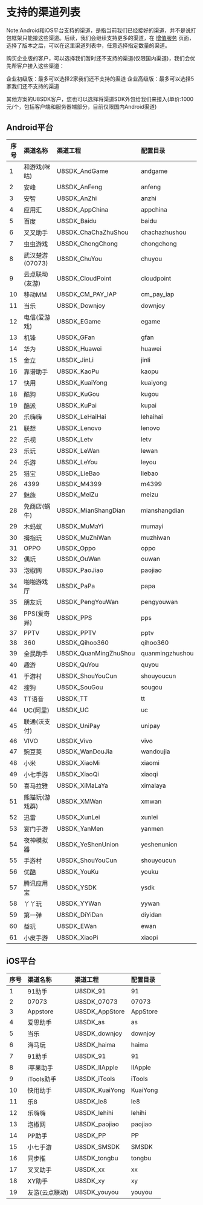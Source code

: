 支持的渠道列表
===========

Note:Android和iOS平台支持的渠道，是指当前我们已经接好的渠道，并不是说打包框架只能接这些渠道。后续，我们会继续支持更多的渠道，在 [增值服务](http://www.u8sdk.com/plus) 页面，选择了版本之后，可以在这里渠道列表中，任意选择指定数量的渠道。


购买企业版的客户，可以选择我们暂时还不支持的渠道(仅限国内渠道)，我们会优先帮客户接入这些渠道：

企业初级版：最多可以选择2家我们还不支持的渠道
企业高级版：最多可以选择5家我们还不支持的渠道

其他方案的U8SDK客户，您也可以选择将渠道SDK外包给我们来接入(单价:1000元/个，包括客户端和服务器端部分，目前仅限国内Android渠道)


Android平台
-------

| 序号  | 渠道名称    | 渠道工程  | 配置目录  |
|-------|:-----------|:---------|:---------|
| 1     | 和游戏(咪咕) | U8SDK_AndGame | andgame |
| 2     | 安峰 | U8SDK_AnFeng | anfeng |
| 3     | 安智| U8SDK_AnZhi | anzhi |
| 4     | 应用汇 | U8SDK_AppChina  | appchina |
| 5     | 百度 | U8SDK_Baidu  | baidu |
| 6     | 叉叉助手 | U8SDK_ChaChaZhuShou  | chachazhushou |
| 7     | 虫虫游戏 | U8SDK_ChongChong  | chongchong |
| 8     | 武汉楚游(07073) | U8SDK_ChuYou  | chuyou |
| 9     | 云点联动(友游) | U8SDK_CloudPoint  | cloudpoint |
| 10    | 移动MM | U8SDK_CM_PAY_IAP  | cm_pay_iap |
| 11    | 当乐 | U8SDK_Downjoy  | downjoy |
| 12    | 电信(爱游戏) | U8SDK_EGame  | egame |
| 13    | 机锋 | U8SDK_GFan  | gfan |
| 14    | 华为 | U8SDK_Huawei  | huawei |
| 15    | 金立 | U8SDK_JinLi  | jinli |
| 16    | 靠谱助手 | U8SDK_KaoPu  | kaopu |
| 17    | 快用 | U8SDK_KuaiYong  | kuaiyong |
| 18    | 酷狗 | U8SDK_KuGou  | kugou |
| 19    | 酷派 | U8SDK_KuPai  | kupai |
| 20    | 乐嗨嗨 | U8SDK_LeHaiHai  | lehaihai |
| 21    | 联想 | U8SDK_Lenovo  | lenovo |
| 22    | 乐视 | U8SDK_Letv  | letv |
| 23    | 乐玩 | U8SDK_LeWan  | lewan |
| 24    | 乐游 | U8SDK_LeYou  | leyou |
| 25    | 猎宝 | U8SDK_LieBao  | liebao |
| 26    | 4399 | U8SDK_M4399  | m4399 |
| 27    | 魅族 | U8SDK_MeiZu  | meizu |
| 28    | 免商店(蜗牛) | U8SDK_MianShangDian  | mianshangdian |
| 29    | 木蚂蚁 | U8SDK_MuMaYi  | mumayi |
| 30    | 拇指玩 | U8SDK_MuZhiWan  | muzhiwan |
| 31    | OPPO | U8SDK_Oppo  | oppo |
| 32    | 偶玩 | U8SDK_OuWan  | ouwan |
| 33    | 泡椒网 | U8SDK_PaoJiao  | paojiao |
| 34    | 啪啪游戏厅 | U8SDK_PaPa  | papa |
| 35    | 朋友玩 | U8SDK_PengYouWan  | pengyouwan |
| 36    | PPS(爱奇异) | U8SDK_PPS  | pps |
| 37    | PPTV | U8SDK_PPTV  | pptv |
| 38    | 360 | U8SDK_Qihoo360  | qihoo360 |
| 39    | 全民助手 | U8SDK_QuanMingZhuShou  | quanmingzhushou |
| 40    | 趣游 | U8SDK_QuYou  | quyou |
| 41    | 手游村 | U8SDK_ShouYouCun  | shouyoucun |
| 42    | 搜狗 | U8SDK_SouGou  | sougou |
| 43    | TT语音 | U8SDK_TT  | tt |
| 44    | UC(阿里) | U8SDK_UC  | uc |
| 45    | 联通(沃支付) | U8SDK_UniPay  | unipay |
| 46    | VIVO | U8SDK_Vivo  | vivo |
| 47    | 豌豆荚 | U8SDK_WanDouJia  | wandoujia |
| 48    | 小米 | U8SDK_XiaoMi  | xiaomi |
| 49    | 小七手游 | U8SDK_XiaoQi  | xiaoqi |
| 50    | 喜马拉雅 | U8SDK_XiMaLaYa  | ximalaya |
| 51    | 熊猫玩(游戏群) | U8SDK_XMWan  | xmwan |
| 52    | 迅雷 | U8SDK_XunLei  | xunlei |
| 53    | 宴门手游 | U8SDK_YanMen  | yanmen |
| 54    | 夜神模拟器 | U8SDK_YeShenUnion  | yeshenunion |
| 55    | 手游村 | U8SDK_ShouYouCun  | shouyoucun |
| 56    | 优酷 | U8SDK_YouKu  | youku |
| 57    | 腾讯应用宝 | U8SDK_YSDK  | ysdk |
| 58    | 丫丫玩 | U8SDK_YYWan  | yywan |
| 59    | 第一弹 | U8SDK_DiYiDan  | diyidan |
| 60    | 益玩 | U8SDK_EWan  | ewan |
| 61    | 小皮手游 | U8SDK_XiaoPi  | xiaopi |

iOS平台
-------

| 序号  | 渠道名称    | 渠道工程  | 配置目录  |
|-------|:-----------|:---------|:---------|
| 1     | 91助手 | U8SDK_91 | 91 |
| 2     | 07073 | U8SDK_07073 | 07073 |
| 3     | Appstore | U8SDK_AppStore | AppStore |
| 4     | 爱思助手 | U8SDK_as | as |
| 5     | 当乐 | U8SDK_downjoy | downjoy |
| 6     | 海马玩 | U8SDK_haima | haima |
| 7     | 91助手 | U8SDK_91 | 91 |
| 8     | i苹果助手 | U8SDK_IIApple | IIApple |
| 9     | iTools助手 | U8SDK_iTools | iTools |
| 10    | 快用助手 | U8SDK_KuaiYong | KuaiYong |
| 11    | 乐8 | U8SDK_le8 | le8 |
| 12    | 乐嗨嗨 | U8SDK_lehihi | lehihi |
| 13    | 泡椒网 | U8SDK_paojiao | paojiao |
| 14    | PP助手 | U8SDK_PP | PP |
| 15    | 小七手游 | U8SDK_SMSDK | SMSDK |
| 16    | 同步推 | U8SDK_tongbu | tongbu |
| 17    | 叉叉助手 | U8SDK_xx | xx |
| 18    | XY助手 | U8SDK_xy | xy |
| 19    | 友游(云点联动) | U8SDK_youyou | youyou |
